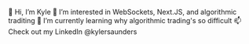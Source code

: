 👋 Hi, I’m Kyle
👀 I’m interested in WebSockets, Next.JS, and algorithmic traditing
🌱 I’m currently learning why algorithmic trading's so difficult 
📫 Check out my LinkedIn @kylersaunders
